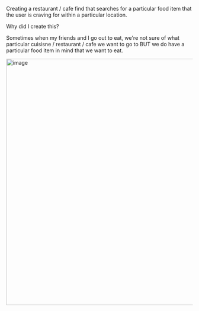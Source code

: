 Creating a restaurant / cafe find that searches for a particular food item that the user is craving for within a particular location.

Why did I create this?

Sometimes when my friends and I go out to eat, we're not sure of what particular cuisisne / restaurant / cafe we want to go to BUT we do have a particular food item in mind that we want to eat. 

<img width="1936" height="664" alt="image" src="https://github.com/user-attachments/assets/5376a9bf-6181-4d4a-8ff1-2595898bdd81" />
